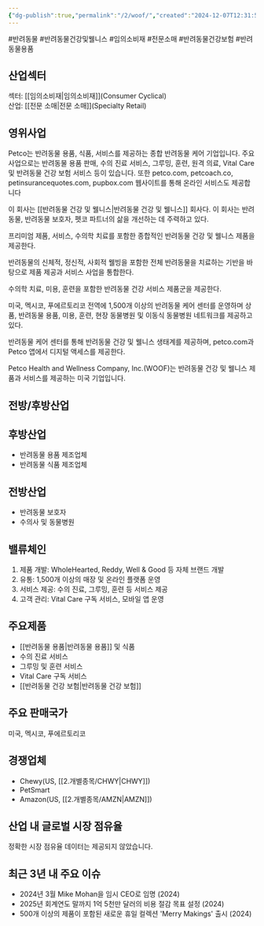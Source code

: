 ```yaml
---
{"dg-publish":true,"permalink":"/2/woof/","created":"2024-12-07T12:31:59.033+09:00","updated":"2025-07-29T21:37:05.397+09:00"}
---
```


#반려동물 #반려동물건강및웰니스 #임의소비재 #전문소매 #반려동물건강보험
#반려동물용품

## 산업섹터

섹터: [[임의소비재\|임의소비재]](Consumer Cyclical)  
산업: [[전문 소매\|전문 소매]](Specialty Retail)

## 영위사업

Petco는 반려동물 용품, 식품, 서비스를 제공하는 종합 반려동물 케어 기업입니다. 주요 사업으로는 반려동물 용품 판매, 수의 진료 서비스, 그루밍, 훈련, 원격 의료, Vital Care 및 반려동물 건강 보험 서비스 등이 있습니다. 또한 petco.com, petcoach.co, petinsurancequotes.com, pupbox.com 웹사이트를 통해 온라인 서비스도 제공합니다

이 회사는 [[반려동물 건강 및 웰니스\|반려동물 건강 및 웰니스]] 회사다. 이 회사는 반려동물, 반려동물 보호자, 펫코 파트너의 삶을 개선하는 데 주력하고 있다.  

프리미엄 제품, 서비스, 수의학 치료를 포함한 종합적인 반려동물 건강 및 웰니스 제품을 제공한다.  
  
반려동물의 신체적, 정신적, 사회적 웰빙을 포함한 전체 반려동물을 치료하는 기반을 바탕으로 제품 제공과 서비스 사업을 통합한다.  

수의학 치료, 미용, 훈련을 포함한 반려동물 건강 서비스 제품군을 제공한다.  
  
미국, 멕시코, 푸에르토리코 전역에 1,500개 이상의 반려동물 케어 센터를 운영하며 상품, 반려동물 용품, 미용, 훈련, 현장 동물병원 및 이동식 동물병원 네트워크를 제공하고 있다.  

반려동물 케어 센터를 통해 반려동물 건강 및 웰니스 생태계를 제공하며, petco.com과 Petco 앱에서 디지털 액세스를 제공한다.


Petco Health and Wellness Company, Inc.(WOOF)는 반려동물 건강 및 웰니스 제품과 서비스를 제공하는 미국 기업입니다.

## 전방/후방산업

## 후방산업

- 반려동물 용품 제조업체
- 반려동물 식품 제조업체

## 전방산업

- 반려동물 보호자
- 수의사 및 동물병원

## 밸류체인

1. 제품 개발: WholeHearted, Reddy, Well & Good 등 자체 브랜드 개발
2. 유통: 1,500개 이상의 매장 및 온라인 플랫폼 운영
3. 서비스 제공: 수의 진료, 그루밍, 훈련 등 서비스 제공
4. 고객 관리: Vital Care 구독 서비스, 모바일 앱 운영

## 주요제품

- [[반려동물 용품\|반려동물 용품]] 및 식품
- 수의 진료 서비스
- 그루밍 및 훈련 서비스
- Vital Care 구독 서비스
- [[반려동물 건강 보험\|반려동물 건강 보험]]

## 주요 판매국가

미국, 멕시코, 푸에르토리코

## 경쟁업체

- Chewy(US, [[2.개별종목/CHWY\|CHWY]])
- PetSmart
- Amazon(US, [[2.개별종목/AMZN\|AMZN]])

## 산업 내 글로벌 시장 점유율

정확한 시장 점유율 데이터는 제공되지 않았습니다.

## 최근 3년 내 주요 이슈

- 2024년 3월 Mike Mohan을 임시 CEO로 임명 (2024)
- 2025년 회계연도 말까지 1억 5천만 달러의 비용 절감 목표 설정 (2024)
- 500개 이상의 제품이 포함된 새로운 휴일 컬렉션 'Merry Makings' 출시 (2024)